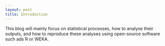 ```yaml
---
layout: post
title: Introduction
---
```


This blog will mainly focus on statistical processes, how to analyse their outputs, and how to reproduce these analyses using open-source software such ads R or WEKA.


